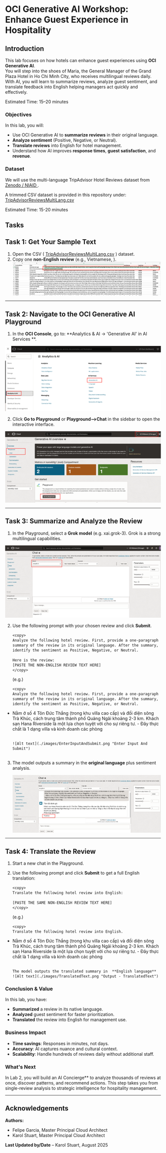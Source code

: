 # OCI Generative AI Workshop: Enhance Guest Experience in Hospitality

## Introduction

This lab focuses on how hotels can enhance guest experiences using **OCI Generative AI**.  
You will step into the shoes of Maria, the General Manager of the Grand Plaza Hotel in Ho Chi Minh City, who receives multilingual reviews daily. With AI, you will learn to summarize reviews, analyze guest sentiment, and translate feedback into English helping managers act quickly and effectively.

Estimated Time: 15–20 minutes

### Objectives

In this lab, you will:

- Use OCI Generative AI to **summarize reviews** in their original language.
- **Analyze sentiment** (Positive, Negative, or Neutral).
- **Translate reviews** into English for hotel management.
- Understand how AI improves **response times**, **guest satisfaction**, and **revenue**.

### Dataset

We will use the multi-language TripAdvisor Hotel Reviews dataset from  
[Zenodo / NIAID ](https://data.niaid.nih.gov/resources?id=zenodo_7967493).  

A trimmed CSV dataset is provided in this repository under:  
[TripAdvisorReviewsMultiLang.csv](./datasets/TripAdvisorReviewsMultiLang.csv)  

Estimated Time:  15-20 minutes

Tasks
---

## Task 1: Get Your Sample Text

1. Open the CSV ( [TripAdvisorReviewsMultiLang.csv](./files/TripAdvisorReviewsMultiLang.csv) ) dataset. 
2. Copy one **non-English review** (e.g., Vietnamese, ).
![Alt text](./images/copyinputdata.png "Input Data")

---

## Task 2: Navigate to the OCI Generative AI Playground
 
1. In the **OCI Console**, go to: **Analytics & AI → 'Generative AI' in AI Services **.  

![Alt text](./images/AIServices-GenAI-Link.png "Gen AI Services")

2. Click **Go to Playground** or **Playground-->Chat** in the sidebar to open the interactive interface.

![Alt text](./images/GoToPlayground.png "Playground")

---

## Task 3: Summarize and Analyze the Review

1. In the Playground, select a **Grok model** (e.g. xai.grok-3). Grok is a strong multilingual capabilities.  

![Alt text](./images/SelectGrok-4.png "Select Grok-4")

2. Use the following prompt with your chosen review and click **Submit**.

   ```
   <copy>
   Analyze the following hotel review. First, provide a one-paragraph summary of the review in its original language. After the summary, identify the sentiment as Positive, Negative, or Neutral.

   Here is the review:
   [PASTE THE NON-ENGLISH REVIEW TEXT HERE]
   </copy>
   ```

   (e.g.)

   ```
   <copy>
   Analyze the following hotel review. First, provide a one-paragraph summary of the review in its original language. After the summary, identify the sentiment as Positive, Negative, or Neutral.
- Nằm ở số 4 Tôn Đức Thắng (trong khu villa cao cấp) và đối diện sông Trà Khúc, cách trung tâm thành phố Quảng Ngãi khoảng 2-3 km. Khách sạn Hana Riverside là một lựa chọn tuyệt vời cho sự riêng tư. - Đây thực chất là 1 dạng villa và kinh doanh các phòng
   </copy>
   ```

   ![Alt text](./images/EnterInputAndSubmit.png "Enter Input And Submit")
   

3. The model outputs a summary in the **original language** plus sentiment analysis.

   ![Alt text](./images/SentimentofReview.png "Sentiment of Review")

---

## Task 4: Translate the Review

1. Start a new chat in the Playground.  
2. Use the following prompt and click  **Submit** to get a full English translation:

   ```
   <copy>
   Translate the following hotel review into English:

   [PASTE THE SAME NON-ENGLISH REVIEW TEXT HERE]
   </copy>
   ```

   (e.g.)
   ```
   <copy>
   Translate the following hotel review into English.
- Nằm ở số 4 Tôn Đức Thắng (trong khu villa cao cấp) và đối diện sông Trà Khúc, cách trung tâm thành phố Quảng Ngãi khoảng 2-3 km. Khách sạn Hana Riverside là một lựa chọn tuyệt vời cho sự riêng tư. - Đây thực chất là 1 dạng villa và kinh doanh các phòng
   </copy>
   ```

   The model outputs the translated summary in  **English language**  
   ![Alt text](./images/TranslatedText.png "Output - TranslatedText")

### Conclusion & Value

In this lab, you have:

- **Summarized** a review in its native language.  
- **Analyzed** guest sentiment for faster prioritization.  
- **Translated** the review into English for management use.  

### Business Impact

- **Time savings**: Responses in minutes, not days.  
- **Accuracy**: AI captures nuance and cultural context.  
- **Scalability**: Handle hundreds of reviews daily without additional staff.  

### What's Next

In Lab 2, you will build an AI Concierge** to analyze thousands of reviews at once, discover patterns, and recommend actions. This step takes you from single-review analysis to strategic intelligence for hospitality management.

---

## Acknowledgements  

**Authors:**  
- Felipe Garcia, Master Principal Cloud Architect 
- Karol Stuart, Master Principal Cloud Architect  

**Last Updated by/Date** – Karol Stuart, August 2025  
